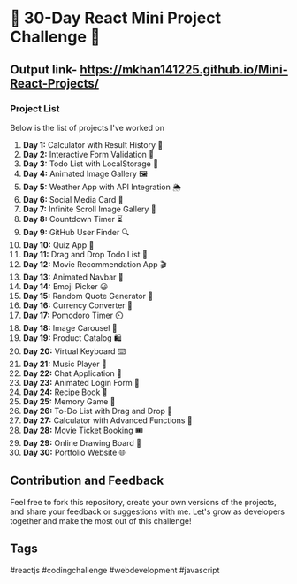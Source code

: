 # 🚀 30-Day React Mini Project Challenge 🚀
## Output link- https://mkhan141225.github.io/Mini-React-Projects/
### Project List

Below is the list of projects I've worked on

1. **Day 1:** Calculator with Result History 🧮
2. **Day 2:** Interactive Form Validation 📝
3. **Day 3:** Todo List with LocalStorage 📅
4. **Day 4:** Animated Image Gallery 🖼️
5. **Day 5:** Weather App with API Integration 🌦️
6. **Day 6:** Social Media Card 📇
7. **Day 7:** Infinite Scroll Image Gallery 📜
8. **Day 8:** Countdown Timer ⏳
9. **Day 9:** GitHub User Finder 🔍
10. **Day 10:** Quiz App 📝
11. **Day 11:** Drag and Drop Todo List 📝
12. **Day 12:** Movie Recommendation App 🎬
13. **Day 13:** Animated Navbar 🍔
14. **Day 14:** Emoji Picker 😃
15. **Day 15:** Random Quote Generator 📜
16. **Day 16:** Currency Converter 💱
17. **Day 17:** Pomodoro Timer ⏲️
18. **Day 18:** Image Carousel 🎠
19. **Day 19:** Product Catalog 🛍️
20. **Day 20:** Virtual Keyboard ⌨️
21. **Day 21:** Music Player 🎵
22. **Day 22:** Chat Application 💬
23. **Day 23:** Animated Login Form 🚪
24. **Day 24:** Recipe Book 🍳
25. **Day 25:** Memory Game 🧠
26. **Day 26:** To-Do List with Drag and Drop 📝
27. **Day 27:** Calculator with Advanced Functions 🧮
28. **Day 28:** Movie Ticket Booking 🎟️
29. **Day 29:** Online Drawing Board 🎨
30. **Day 30:** Portfolio Website 🌐

## Contribution and Feedback

Feel free to fork this repository, create your own versions of the projects, and share your feedback or suggestions with me. Let's grow as developers together and make the most out of this challenge!


## Tags

#reactjs #codingchallenge #webdevelopment #javascript 
